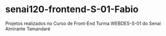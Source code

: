 # senai120-frontend-S-01-Fabio
Projetos realizados no Curso de Front-End Turma WEBDES-S-01 do Senai Almirante Tamandaré 
